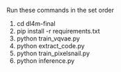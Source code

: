 Run these commands in the set order

1. cd dl4m-final
2. pip install -r requirements.txt
3. python train_vqvae.py
4. python extract_code.py
5. python train_pixelsnail.py
6. python inference.py

